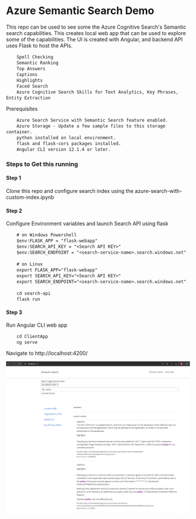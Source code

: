 # Azure Semantic Search Demo

This repo can be used to see some the Azure Cognitive Search's Semantic search capabilities. This creates local web app that can be used to explore some of the capabilities. 
The UI is created with Angular, and backend API uses Flask to host the APIs.


        Spell Checking
        Semantic Ranking
        Top Answers
        Captions
        Highlights
        Faced Search
        Azure Cognitive Search Skills for Text Analytics, Key Phrases, Entity Extraction 

Prerequisites

        Azure Search Service with Semantic Search feature enabled. 
        Azure Storage - Update a few sample files to this storage container. 
        python installed on local environment. 
        flask and flask-cors packages installed. 
        Angular CLI version 12.1.4 or later. 


### Steps to Get this running

#### Step 1

Clone this repo and configure search index using the azure-search-with-custom-index.ipynb

#### Step 2

Configure Environment variables and launch Search API using flask

        # on Windows Powershell
        $env:FLASK_APP = "flask-webapp"
        $env:SEARCH_API_KEY = "<Search API KEY>"
        $env:SEARCH_ENDPOINT = "<search-service-name>.search.windows.net"

        # on Linux
        export FLASK_APP="flask-webapp"
        export SEARCH_API_KEY="<Search API KEY>"
        export SEARCH_ENDPOINT="<search-service-name>.search.windows.net"

        cd search-api
        flask run


#### Step 3

Run Angular CLI web app

        cd ClientApp
        ng serve


Navigate to http://localhost:4200/

![](./search-ui.png)


